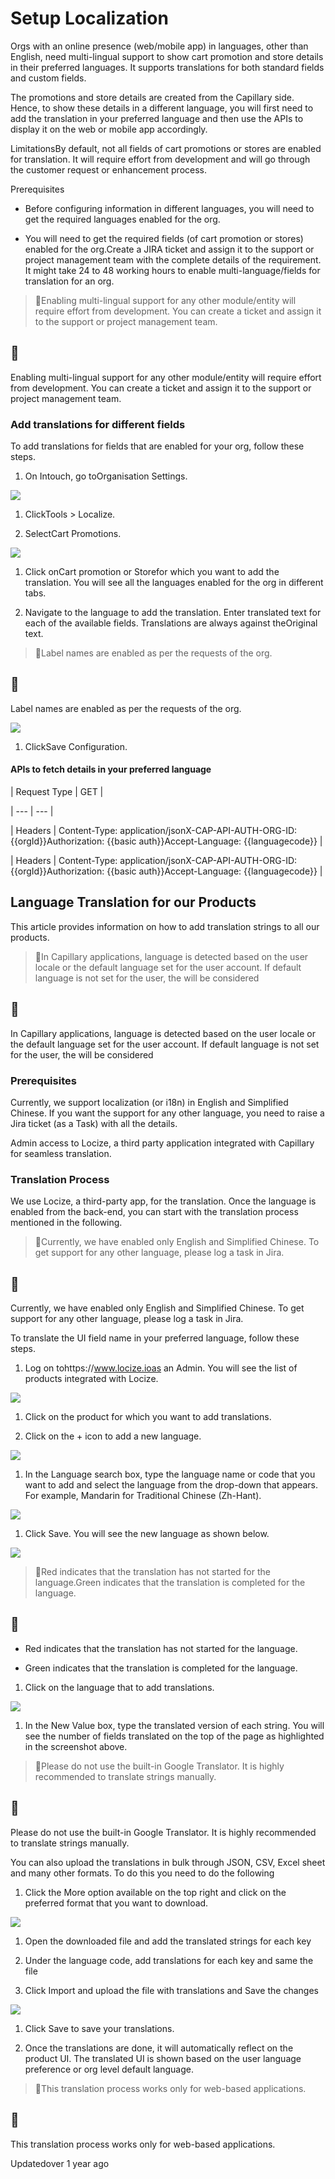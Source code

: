 # Setup Localization

Orgs with an online presence (web/mobile app) in languages, other than English, need multi-lingual support to show cart promotion and store details in their preferred languages. It supports translations for both standard fields and custom fields.

The promotions and store details are created from the Capillary side. Hence, to show these details in a different language, you will first need to add the translation in your preferred language and then use the APIs to display it on the web or mobile app accordingly.

LimitationsBy default, not all fields of cart promotions or stores are enabled for translation. It will require effort from development and will go through the customer request or enhancement process.

Prerequisites

- Before configuring information in different languages, you will need to get the required languages enabled for the org.

- You will need to get the required fields (of cart promotion or stores) enabled for the org.Create a JIRA ticket and assign it to the support or project management team with the complete details of the requirement. It might take 24 to 48 working hours to enable multi-language/fields for translation for an org.

> 📘Enabling multi-lingual support for any other module/entity will require effort from development. You can create a ticket and assign it to the support or project management team.

## 📘

Enabling multi-lingual support for any other module/entity will require effort from development. You can create a ticket and assign it to the support or project management team.

### Add translations for different fields

To add translations for fields that are enabled for your org, follow these steps.

1. On Intouch, go toOrganisation Settings.

![](https://files.readme.io/ab773a0-C9gcSvVsJUKNqSJRg_rPxOvmtP0rAsBEOA.png)

1. ClickTools > Localize.

2. SelectCart Promotions.

![](https://files.readme.io/86665a4-h0b_ZHuSdIaGuM-tPNZMPOM7pOSt6gjQdA.png)

1. Click onCart promotion or Storefor which you want to add the translation. You will see all the languages enabled for the org in different tabs.

2. Navigate to the language to add the translation. Enter translated text for each of the available fields. Translations are always against theOriginal text.

> 📘Label names are enabled as per the requests of the org.

## 📘

Label names are enabled as per the requests of the org.

![](https://files.readme.io/1f1dea3-h0b_ZHuSdIaGuM-tPNZMPOM7pOSt6gjQdA.png)

1. ClickSave Configuration.

#### APIs to fetch details in your preferred language

| Request Type | GET |

| --- | --- |

| Headers | Content-Type: application/jsonX-CAP-API-AUTH-ORG-ID: {{orgId}}Authorization: {{basic auth}}Accept-Language: {{languagecode}} |

| Headers | Content-Type: application/jsonX-CAP-API-AUTH-ORG-ID: {{orgId}}Authorization: {{basic auth}}Accept-Language: {{languagecode}} |



## Language Translation for our Products

This article provides information on how to add translation strings to all our products.

> 📘In Capillary applications, language is detected based on the user locale or the default language set for the user account. If default language is not set for the user, the  will be considered

## 📘

In Capillary applications, language is detected based on the user locale or the default language set for the user account. If default language is not set for the user, the  will be considered

### Prerequisites

Currently, we support localization (or i18n) in English and Simplified Chinese. If you want the support for any other language, you need to raise a Jira ticket (as a Task) with all the details.

Admin access to Locize, a third party application integrated with Capillary for seamless translation.

### Translation Process

We use Locize, a third-party app, for the translation. Once the language is enabled from the back-end, you can start with the translation process mentioned in the following.

> 📘Currently, we have enabled only English and Simplified Chinese. To get support for any other language, please log a task in Jira.

## 📘

Currently, we have enabled only English and Simplified Chinese. To get support for any other language, please log a task in Jira.

To translate the UI field name in your preferred language, follow these steps.

1. Log on tohttps://www.locize.ioas an Admin. You will see the list of products integrated with Locize.

![](https://files.readme.io/1e671eb-cqRWMVBfvL7MmkMS__p-Ml2rAHtPdh625g.png)

1. Click on the product for which you want to add translations.

2. Click on the + icon to add a new language.

![](https://files.readme.io/6c5a91c-L0uNxuHRuBly3wLPVM6uHvYj6ZALgKpX8Q.png)

1. In the Language search box, type the language name or code that you want to add and select the language from the drop-down that appears. For example, Mandarin for Traditional Chinese (Zh-Hant).

![](https://files.readme.io/d0b5d38-7mhpk8xfwBmg8lUnU3S8Iui4eaKxg4fHPA.png)

1. Click Save. You will see the new language as shown below.

![](https://files.readme.io/edf2ec7-zEMwLuf5QD9-ejaUbksNb-kBgl066inaXg.png)

> 📘Red indicates that the translation has not started for the language.Green indicates that the translation is completed for the language.

## 📘

- Red indicates that the translation has not started for the language.

- Green indicates that the translation is completed for the language.

1. Click on the language that to add translations.

![](https://files.readme.io/95421cc-wqNhJJimVXxsTVBPRfGH5TZfwS4DVK-_qg.png)

1. In the New Value box, type the translated version of each string. You will see the number of fields translated on the top of the page as highlighted in the screenshot above.

> 📘Please do not use the built-in Google Translator. It is highly recommended to translate strings manually.

## 📘

Please do not use the built-in Google Translator. It is highly recommended to translate strings manually.

You can also upload the translations in bulk through JSON, CSV, Excel sheet and many other formats. To do this you need to do the following

1. Click the More option available on the top right and click on the preferred format that you want to download.

![](https://files.readme.io/71537a9-OxXFWQVct6nUiCmYAXHKc1byGHJa8QKlCw.png)

1. Open the downloaded file and add the translated strings for each key

2. Under the language code, add translations for each key and same the file

3. Click Import and upload the file with translations and Save the changes

![](https://files.readme.io/45611b2-8LcEAxn9G0E7oy1YFgNbcGvGiQviZvx9KQ.png)

1. Click Save to save your translations.

2. Once the translations are done, it will automatically reflect on the product UI. The translated UI is shown based on the user language preference or org level default language.

> 📘This translation process works only for web-based applications.

## 📘

This translation process works only for web-based applications.

Updatedover 1 year ago